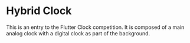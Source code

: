 # Hybrid Clock

This is an entry to the Flutter Clock competition. It is composed of a main analog clock with a digital clock as part of the background.
